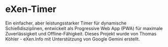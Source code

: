# eXen-Timer

Ein einfacher, aber leistungsstarker Timer für dynamische Schießdisziplinen, entwickelt als Progressive Web App (PWA) für maximale Zuverlässigkeit und Offline-Fähigkeit. Dieses Projekt wurde von Thomas Köhler - eXen.Info mit Unterstützung von Google Gemini erstellt.

